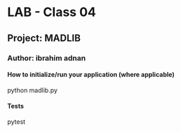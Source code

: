 # LAB - Class 04
## Project: MADLIB
### Author: ibrahim adnan


#### How to initialize/run your application (where applicable)

python madlib.py

#### Tests
 pytest
